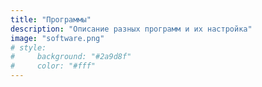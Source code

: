 ```yaml
---
title: "Программы"
description: "Описание разных программ и их настройка"
image: "software.png"
# style:
#     background: "#2a9d8f"
#     color: "#fff"
---
```

